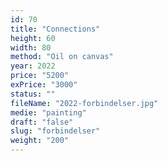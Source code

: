 ```yaml
---
id: 70
title: "Connections"
height: 60
width: 80
method: "Oil on canvas"
year: 2022
price: "5200"
exPrice: "3000"
status: ""
fileName: "2022-forbindelser.jpg"
medie: "painting"
draft: "false"
slug: "forbindelser"
weight: "200"
---
```

